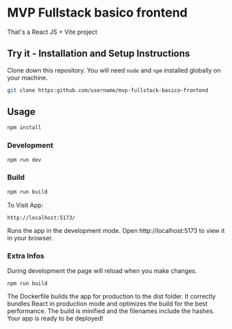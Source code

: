 # MVP Fullstack basico frontend

That's a React JS + Vite project

## Try it - Installation and Setup Instructions

Clone down this repository. You will need `node` and `npm` installed globally on your machine.  

```bash
git clone https:github.com/username/mvp-fullstack-basico-frontend
```

## Usage
```bash
npm install
```

### Development

```bash
npm run dev
```

### Build

```bash
npm run build
```

To Visit App:

`http://localhost:5173/`

Runs the app in the development mode.
Open http://localhost:5173 to view it in your browser.

### Extra Infos

During development the page will reload when you make changes.

`npm run build`

The Dockerfile builds the app for production to the dist folder.
It correctly bundles React in production mode and optimizes the build for the best performance. The build is minified and the filenames include the hashes.
Your app is ready to be deployed!
